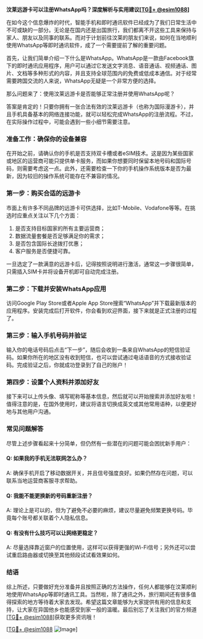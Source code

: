 **汶莱远游卡可以注册WhatsApp吗？深度解析与实用建议[[TG💪+ @esim1088](https://t.me/s/esim1088)]**

在如今这个信息爆炸的时代，智能手机和即时通讯软件已经成为了我们日常生活中不可或缺的一部分。无论是在国内还是出国旅行，我们都离不开这些工具来保持与家人、朋友以及同事的联系。而对于计划前往汶莱的朋友们来说，如何在当地顺利使用WhatsApp等即时通讯软件，成了一个需要提前了解的重要问题。

首先，让我们简单介绍一下什么是WhatsApp。WhatsApp是一款由Facebook旗下的即时通讯应用程序，用户可以通过它发送文字消息、语音通话、视频通话、图片、文档等多种形式的内容，并且支持全球范围内的免费或低成本通信。对于经常需要跨国交流的人来说，WhatsApp无疑是一个非常方便的选择。

那么问题来了：使用汶莱远游卡是否能够正常注册并使用WhatsApp呢？

答案是肯定的！只要你拥有一张合法有效的汶莱远游卡（也称为国际漫游卡），并且手机具备基本的网络连接功能，就可以轻松完成WhatsApp的注册流程。不过，在实际操作过程中，可能会遇到一些小细节需要注意。

### **准备工作：确保你的设备兼容**
在开始之前，请确认你的手机是否支持双卡槽或者eSIM技术。这是因为某些国家或地区的运营商可能只提供单卡服务，而如果你想要同时保留本地号码和国际号码，则需要考虑这一点。此外，还需要检查一下你的手机操作系统版本是否为最新，因为较旧的操作系统可能存在不兼容的情况。

### **第一步：购买合适的远游卡**
市面上有许多不同品牌的远游卡可供选择，比如T-Mobile、Vodafone等等。在挑选时应重点关注以下几个方面：
1. 是否支持目标国家的所有主要运营商；
2. 数据流量套餐是否足够满足你的需求；
3. 是否包含国际长途拨打优惠；
4. 客户服务是否便捷可靠。

一旦选定了一款满意的远游卡后，记得按照说明进行激活，通常这一步骤很简单，只需插入SIM卡并将设备开机即可自动完成注册。

### **第二步：下载并安装WhatsApp应用**
访问Google Play Store或者Apple App Store搜索“WhatsApp”并下载最新版本的应用程序。安装完成后打开软件，你会看到欢迎界面，接下来就是正式注册的过程了。

### **第三步：输入手机号码并验证**
输入你的电话号码后点击“下一步”，随后会收到一条来自WhatsApp的短信验证码。如果你所在的地区没有收到短信，也可以尝试通过电话语音的方式接收验证码。完成验证之后，你就成功登录到了自己的账户！

### **第四步：设置个人资料并添加好友**
接下来可以上传头像、填写昵称等基本信息，然后就可以开始搜索并添加好友啦！值得注意的是，在国外使用时，建议将语言切换成英文或其他常用语种，以便更好地与其他用户沟通。

### **常见问题解答**
尽管上述步骤看起来十分简单，但仍然有一些潜在的问题可能会困扰新手用户：

#### Q: 如果我的手机无法联网怎么办？
A: 确保手机开启了移动数据开关，并且信号强度良好。如果仍然存在问题，可以联系当地运营商客服寻求帮助。

#### Q: 我能不能更换新的号码重新注册？
A: 理论上是可以的，但为了避免不必要的麻烦，建议尽量避免频繁更换号码。毕竟每个账号都关联着个人隐私信息。

#### Q: 有没有什么技巧可以让网络更稳定？
A: 尽量选择靠近窗户的位置使用，这样可以获得更强的Wi-Fi信号；另外还可以尝试重启路由器或切换至其他频段试试看效果如何。

### **结语**
综上所述，只要做好充分准备并且按照正确的方法操作，任何人都能够在汶莱顺利地使用WhatsApp等即时通讯工具。当然啦，除了通讯之外，旅行期间还有很多值得探索的地方等待着大家去发现。希望这篇文章能够为大家提供有用的信息和支持，让大家在异国他乡也能感受到家一般的温暖。最后别忘了关注我们的官方频道[[TG💪+ @esim1088](https://t.me/s/esim1088)]获取更多资讯哦！

[[TG💪+ @esim1088](https://t.me/s/esim1088) ![Image](https://i.postimg.cc/4NQfJmqS/Snipaste-2025-05-13-00-14-12.png)]